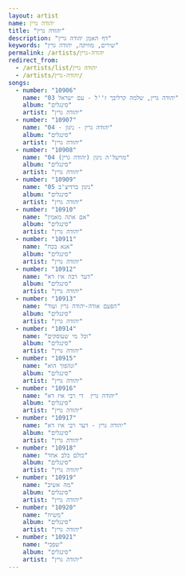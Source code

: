 ```yaml
---
layout: artist
name: יהודה גרין
title: "יהודה גרין"
description: "דף האמן יהודה גרין"
keywords: "שירים, מוזיקה, יהודה גרין"
permalink: /artists/יהודה-גרין
redirect_from:
  - /artists/list/יהודה גרין
  - /artists/יהודה-גרין/
songs:
  - number: "10906"
    name: "03 יהודה גרין, שלמה קרליבך ז''ל - עם ישראל"
    album: "סינגלים"
    artist: "יהודה גרין"
  - number: "10907"
    name: "04 - יהודה גרין - ניגון"
    album: "סינגלים"
    artist: "יהודה גרין"
  - number: "10908"
    name: "04 מוישל'ה ניגון (יהודה גרין)"
    album: "סינגלים"
    artist: "יהודה גרין"
  - number: "10909"
    name: "05 ניגון ברדיצ'ב"
    album: "סינגלים"
    artist: "יהודה גרין"
  - number: "10910"
    name: "אם אתה מאמין"
    album: "סינגלים"
    artist: "יהודה גרין"
  - number: "10911"
    name: "אנא בכח"
    album: "סינגלים"
    artist: "יהודה גרין"
  - number: "10912"
    name: "דער רבה איז דא"
    album: "סינגלים"
    artist: "יהודה גרין"
  - number: "10913"
    name: "הפעם אודה-יהודה גרין ועוד"
    album: "סינגלים"
    artist: "יהודה גרין"
  - number: "10914"
    name: "וכל מי שעוסקים"
    album: "סינגלים"
    artist: "יהודה גרין"
  - number: "10915"
    name: "ונהפוך הוא"
    album: "סינגלים"
    artist: "יהודה גרין"
  - number: "10916"
    name: "יהודה גרין  די רבי איז דא"
    album: "סינגלים"
    artist: "יהודה גרין"
  - number: "10917"
    name: "יהודה גרין - דער רבי איז דא"
    album: "סינגלים"
    artist: "יהודה גרין"
  - number: "10918"
    name: "כולם בלב אחד"
    album: "סינגלים"
    artist: "יהודה גרין"
  - number: "10919"
    name: "מה אשיב"
    album: "סינגלים"
    artist: "יהודה גרין"
  - number: "10920"
    name: "משיח"
    album: "סינגלים"
    artist: "יהודה גרין"
  - number: "10921"
    name: "שפכי"
    album: "סינגלים"
    artist: "יהודה גרין"
---
```

